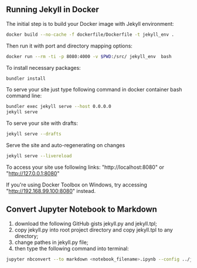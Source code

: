 ## Running Jekyll in Docker

The initial step is to build your Docker image with Jekyll environment:

```sh
docker build --no-cache -f dockerfile/Dockerfile -t jekyll_env .
```

Then run it with port and directory mapping options:

 ```sh
docker run --rm -ti -p 8080:4000 -v $PWD:/src/ jekyll_env  bash
```

To install necessary packages:

```sh
bundler install
```

To serve your site just type following command in docker container bash command line:

```sh
bundler exec jekyll serve --host 0.0.0.0
jekyll serve
```

To serve your site with drafts:

```sh
jekyll serve --drafts
```

Serve the site and auto-regenerating on changes

```sh
jekyll serve --livereload
```

To access your site use following links: "http://localhost:8080" or "http://127.0.0.1:8080"

If you're using Docker Toolbox on Windows, try accessing "http://192.168.99.100:8080" instead.

## Convert Jupyter Notebook to Markdown

1. download the following GitHub gists jekyll.py and jekyll.tpl;
2. copy jekyll.py into root project directory and copy jekyll.tpl to any directory;
3. change pathes in jekyll.py file;
4. then type the following command into terminal:

```sh
jupyter nbconvert --to markdown <notebook_filename>.ipynb --config ../jekyll.py
```
